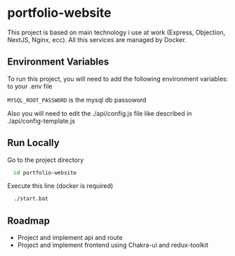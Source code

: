 # portfolio-website

This project is based on main technology i use at work (Express, Objection, NextJS, Nginx, ecc). All this services are managed by Docker.

## Environment Variables

To run this project, you will need to add the following environment variables: to your .env file

`MYSQL_ROOT_PASSWORD` is the mysql db passoword 

Also you will need to edit the ./api/config.js file like described in ./api/config-template.js

## Run Locally

Go to the project directory

```bash
  cd portfolio-website
```

Execute this line (docker is required)

```bash
  ./start.bat
```

## Roadmap

- Project and implement api and route
- Project and implement frontend using Chakra-ui and redux-toolkit
